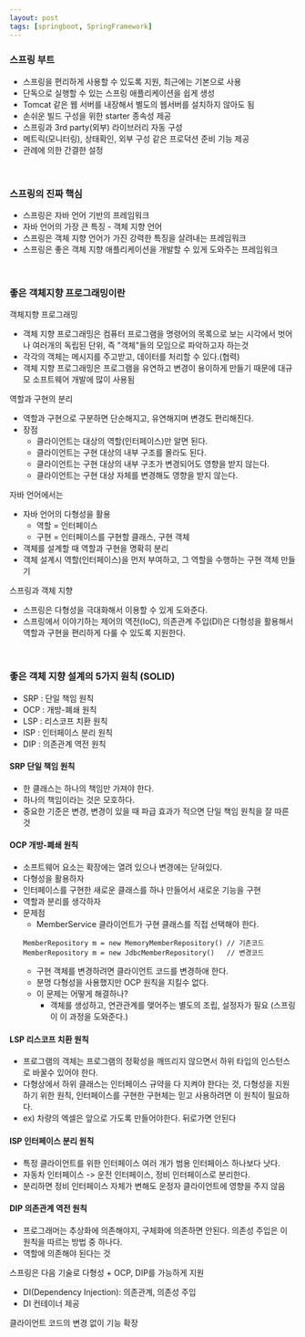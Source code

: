 ```yaml
---
layout: post
tags: [springboot, SpringFramework]
---
```


### 스프링 부트

- 스프링을 편리하게 사용할 수 있도록 지원, 최근에는 기본으로 사용
- 단독으로 실행할 수 있는 스프링 애플리케이션을 쉽게 생성
- Tomcat 같은 웹 서버를 내장해서 별도의 웹서버를 설치하지 않아도 됨
- 손쉬운 빌드 구성을 위한 starter 종속성 제공
- 스프링과 3rd party(외부) 라이브러리 자동 구성
- 메트릭(모니터링), 상태확인, 외부 구성 같은 프로덕션 준비 기능 제공
- 관례에 의한 간결한 설정

<br>

### 스프링의 진짜 핵심

- 스프링은 자바 언어 기반의 프레임워크
- 자바 언어의 가장 큰 특징 - 객체 지향 언어
- 스프링은 객체 지향 언어가 가진 강력한 특징을 살려내는 프레임워크
- 스프링은 좋은 객체 지향 애플리케이션을 개발할 수 있게 도와주는 프레임워크

<br>

### 좋은 객체지향 프로그래밍이란

객체지향 프로그래밍

- 객체 지향 프로그래밍은 컴퓨터 프로그램을 명령어의 목록으로 보는 시각에서 벗어나 여러개의 독립된 단위, 즉 "객체"들의 모임으로 파악하고자 하는것
- 각각의 객체는 메시지를 주고받고, 데이터를 처리할 수 있다.(협력)
- 객체 지향 프로그래밍은 프로그램을 유연하고 변경이 용이하게 만들기 때문에 대규모 소프트웨어 개발에 많이 사용됨

역할과 구현의 분리

- 역할과 구현으로 구분하면 단순해지고, 유연해지며 변경도 편리해진다.
- 장점
  - 클라이언트는 대상의 역할(인터페이스)만 알면 된다.
  - 클라이언트는 구현 대상의 내부 구조를 몰라도 된다.
  - 클라이언트는 구현 대상의 내부 구조가 변경되어도 영향을 받지 않는다.
  - 클라이언트는 구현 대상 자체를 변경해도 영향을 받지 않는다.

자바 언어에서는

- 자바 언어의 다형성을 활용
  - 역할 = 인터페이스
  - 구현 = 인터페이스를 구현할 클래스, 구현 객체
- 객체를 설계할 때 역할과 구현을 명확히 분리
- 객체 설계시 역할(인터페이스)을 먼저 부여하고, 그 역할을 수행하는 구현 객체 만들기

스프링과 객체 지향

- 스프링은 다형성을 극대화해서 이용할 수 있게 도와준다.
- 스프링에서 이야기하는 제어의 역전(IoC), 의존관계 주입(DI)은 다형성을 활용해서 역할과 구현을 편리하게 다룰 수 있도록 지원한다.

<br>

### 좋은 객체 지향 설계의 5가지 원칙 (SOLID)

- SRP : 단일 책임 원칙
- OCP : 개방-폐쇄 원칙
- LSP : 리스코프 치환 원칙
- ISP : 인터페이스 분리 원칙
- DIP : 의존관계 역전 원칙

#### SRP 단일 책임 원칙

- 한 클래스는 하나의 책임만 가져야 한다.
- 하나의 책임이라는 것은 모호하다.
- 중요한 기준은 변경, 변경이 있을 때 파급 효과가 적으면 단일 책임 원칙을 잘 따른것

#### OCP 개방-폐쇄 원칙

- 소프트웨어 요소는 확장에는 열려 있으나 변경에는 닫혀있다.
- 다형성을 활용하자
- 인터페이스를 구현한 새로운 클래스를 하나 만들어서 새로운 기능을 구현
- 역할과 분리를 생각하자
- 문제점
  - MemberService 클라이언트가 구현 클래스를 직접 선택해야 한다.
  ```
  MemberRepository m = new MemoryMemberRepository() // 기존코드
  MemberRepository m = new JdbcMemberRepository()   // 변경코드
  ```
  - 구현 객체를 변경하려면 클라이언트 코드를 변경하애 한다.
  - 분명 다형성을 사용했지만 OCP 원칙을 지킬수 없다.
  - 이 문제는 어떻게 해결하나?
    - 객체를 생성하고, 연관관계를 맺어주는 별도의 조립, 설정자가 필요 (스프링이 이 과정을 도와준다.)

#### LSP 리스코프 치환 원칙

- 프로그램의 객체는 프로그램의 정확성을 깨뜨리지 않으면서 하위 타입의 인스턴스로 바꿀수 있어야 한다.
- 다형상에서 하위 클래스는 인터페이스 규약을 다 지켜야 한다는 것, 다형성을 지원하기 위한 원칙, 인터페이스를 구현한 구현체는 믿고 사용하려면 이 원칙이 필요하다.
- ex) 차량의 엑셀은 앞으로 가도록 만들어야한다. 뒤로가면 안된다

#### ISP 인터페이스 분리 원칙

- 특정 클라이언트를 위한 인터페이스 여러 개가 범용 인터페이스 하나보다 낫다.
- 자동차 인터페이스 -> 운전 인터페이스, 정비 인터페이스로 분리한다.
- 분리하면 정비 인터페이스 자체가 변해도 운정자 클라이언트에 영향을 주지 않음

#### DIP 의존관계 역전 원칙

- 프로그래머는 추상화에 의존해야지, 구체화에 의존하면 안된다. 의존성 주입은 이 원칙을 따르는 방법 중 하나다.
- 역할에 의존해야 된다는 것

스프링은 다음 기술로 다형성 + OCP, DIP를 가능하게 지원

- DI(Dependency Injection): 의존관계, 의존성 주입
- DI 컨테이너 제공

클라이언트 코드의 변경 없이 기능 확장
